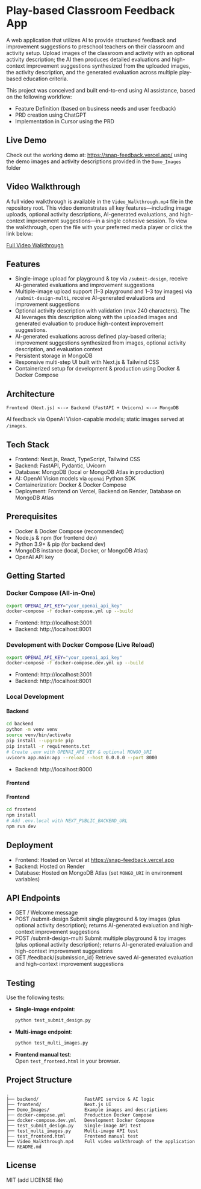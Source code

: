 # Play-based Classroom Feedback App

A web application that utilizes AI to provide structured feedback and improvement suggestions to preschool teachers on their classroom and activity setup.
Upload images of the classroom and activity with an optional activity description; the AI then produces detailed evaluations and high-context improvement suggestions synthesized from the uploaded images, the activity description, and the generated evaluation across multiple play-based education criteria.
  
This project was conceived and built end-to-end using AI assistance, based on the following workflow:
- Feature Definition (based on business needs and user feedback)
- PRD creation using ChatGPT
- Implementation in Cursor using the PRD

## Live Demo
  
Check out the working demo at: https://snap-feedback.vercel.app/ using the demo images and activity descriptions provided in the `Demo_Images` folder

## Video Walkthrough

A full video walkthrough is available in the `Video_Walkthrough.mp4` file in the repository root. This video demonstrates all key features—including image uploads, optional activity descriptions, AI-generated evaluations, and high-context improvement suggestions—in a single cohesive session.
To view the walkthrough, open the file with your preferred media player or click the link below:

[Full Video Walkthrough](Video_Walkthrough.mp4)

## Features
- Single-image upload for playground & toy via `/submit-design`, receive AI-generated evaluations and improvement suggestions
- Multiple-image upload support (1–3 playground and 1–3 toy images) via `/submit-design-multi`, receive AI-generated evaluations and improvement suggestions
- Optional activity description with validation (max 240 characters). The AI leverages this description along with the uploaded images and generated evaluation to produce high-context improvement suggestions.
- AI-generated evaluations across defined play-based criteria; improvement suggestions synthesized from images, optional activity description, and evaluation context
- Persistent storage in MongoDB
- Responsive multi-step UI built with Next.js & Tailwind CSS
- Containerized setup for development & production using Docker & Docker Compose
## Architecture
```text
Frontend (Next.js) <--> Backend (FastAPI + Uvicorn) <--> MongoDB
```
AI feedback via OpenAI Vision-capable models; static images served at `/images`.
## Tech Stack
- Frontend: Next.js, React, TypeScript, Tailwind CSS
- Backend: FastAPI, Pydantic, Uvicorn
- Database: MongoDB (local or MongoDB Atlas in production)
- AI: OpenAI Vision models via `openai` Python SDK
- Containerization: Docker & Docker Compose
- Deployment: Frontend on Vercel, Backend on Render, Database on MongoDB Atlas
## Prerequisites
- Docker & Docker Compose (recommended)
- Node.js & npm (for frontend dev)
- Python 3.9+ & pip (for backend dev)
- MongoDB instance (local, Docker, or MongoDB Atlas)
- OpenAI API key
## Getting Started
### Docker Compose (All-in-One)
```bash
export OPENAI_API_KEY="your_openai_api_key"
docker-compose -f docker-compose.yml up --build
```
- Frontend: http://localhost:3001
- Backend:  http://localhost:8001
  
### Development with Docker Compose (Live Reload)
```bash
export OPENAI_API_KEY="your_openai_api_key"
docker-compose -f docker-compose.dev.yml up --build
```
- Frontend: http://localhost:3001
- Backend:  http://localhost:8001
### Local Development
#### Backend
```bash
cd backend
python -m venv venv
source venv/bin/activate
pip install --upgrade pip
pip install -r requirements.txt
# Create .env with OPENAI_API_KEY & optional MONGO_URI
uvicorn app.main:app --reload --host 0.0.0.0 --port 8000
```
- Backend: http://localhost:8000
#### Frontend
#### Frontend
```bash
cd frontend
npm install
# Add .env.local with NEXT_PUBLIC_BACKEND_URL
npm run dev
```

## Deployment

- Frontend: Hosted on Vercel at https://snap-feedback.vercel.app
- Backend: Hosted on Render
- Database: Hosted on MongoDB Atlas (set `MONGO_URI` in environment variables)

## API Endpoints
- GET  /                      Welcome message
- POST /submit-design         Submit single playground & toy images (plus optional activity description); returns AI-generated evaluation and high-context improvement suggestions
- POST /submit-design-multi   Submit multiple playground & toy images (plus optional activity description); returns AI-generated evaluation and high-context improvement suggestions
- GET  /feedback/{submission_id} Retrieve saved AI-generated evaluation and high-context improvement suggestions
## Testing
Use the following tests:
- **Single-image endpoint**:  
  ```bash
  python test_submit_design.py
  ```
- **Multi-image endpoint**:  
  ```bash
  python test_multi_images.py
  ```
- **Frontend manual test**:  
  Open `test_frontend.html` in your browser.
## Project Structure
```
.
├── backend/                 FastAPI service & AI logic
├── frontend/                Next.js UI
├── Demo_Images/             Example images and descriptions
├── docker-compose.yml       Production Docker Compose
├── docker-compose.dev.yml   Development Docker Compose
├── test_submit_design.py    Single-image API test
├── test_multi_images.py     Multi-image API test
├── test_frontend.html       Frontend manual test
├── Video_Walkthrough.mp4    Full video walkthrough of the application
└── README.md
```
## License
MIT (add LICENSE file)
